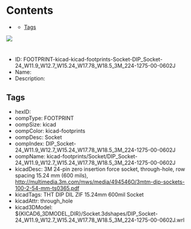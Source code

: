 



Contents
========

* [](#)
	* [Tags](#tags)
  
![][im]
# 

- ID: FOOTPRINT-kicad-kicad-footprints-Socket-DIP_Socket-24_W11.9_W12.7_W15.24_W17.78_W18.5_3M_224-1275-00-0602J
- Name: 
- Description: 

## Tags

- hexID: 
- oompType: FOOTPRINT
- oompSize: kicad
- oompColor: kicad-footprints
- oompDesc: Socket
- oompIndex: DIP_Socket-24_W11.9_W12.7_W15.24_W17.78_W18.5_3M_224-1275-00-0602J
- oompName: kicad-footprints/Socket/DIP_Socket-24_W11.9_W12.7_W15.24_W17.78_W18.5_3M_224-1275-00-0602J
- kicadDesc: 3M 24-pin zero insertion force socket, through-hole, row spacing 15.24 mm (600 mils), http://multimedia.3m.com/mws/media/494546O/3mtm-dip-sockets-100-2-54-mm-ts0365.pdf
- kicadTags: THT DIP DIL ZIF 15.24mm 600mil Socket
- kicadAttr: through_hole
- kicad3DModel: ${KICAD6_3DMODEL_DIR}/Socket.3dshapes/DIP_Socket-24_W11.9_W12.7_W15.24_W17.78_W18.5_3M_224-1275-00-0602J.wrl



[im]: image.png
